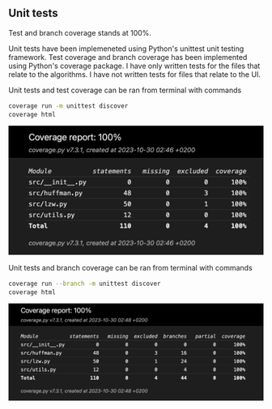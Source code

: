 ## Unit tests

Test and branch coverage stands at 100%.

Unit tests have been implemeneted using Python's unittest unit testing framework. Test coverage and branch coverage has been implemented using Python's coverage package. I have only written tests for the files that relate to the algorithms. I have not written tests for files that relate to the UI.

Unit tests and test coverage can be ran from terminal with commands

```bash
coverage run -m unittest discover
coverage html
```

![Test coverage](graph/testcoverage.png)

Unit tests and branch coverage can be ran from terminal with commands

```bash
coverage run --branch -m unittest discover
coverage html
```

![Branch coverage](graph/branchcoverage.png)
